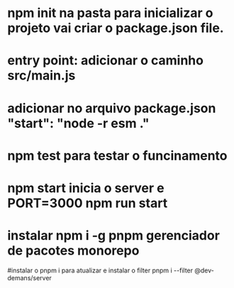 # npm init na pasta para inicializar o projeto vai criar o package.json file.
# entry point: adicionar o caminho src/main.js
# adicionar no arquivo package.json "start": "node -r esm ."
# npm test para testar o funcinamento
# npm start inicia o server e PORT=3000 npm run start 
# instalar npm i -g pnpm gerenciador de pacotes monorepo
#instalar o pnpm i para atualizar e instalar o filter pnpm i --filter @dev-demans/server